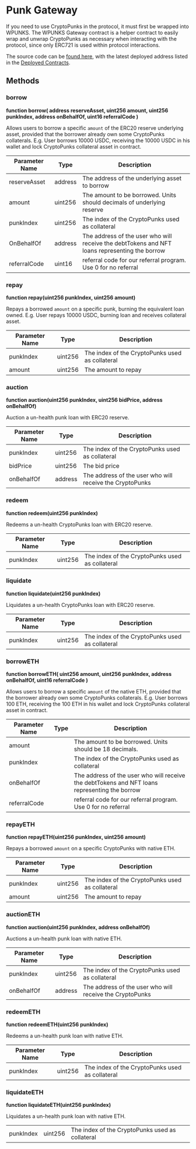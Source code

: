 # Punk Gateway

If you need to use CryptoPunks in the protocol, it must first be wrapped into WPUNKS. The WPUNKS Gateway contract is a helper contract to easily wrap and unwrap CryptoPunks as necessary when interacting with the protocol, since only ERC721 is used within protocol interactions.

The source code can be [found here](https://github.com/BendDAO/bend-protocol/blob/main/contracts/protocol/PunkGateway.sol), with the latest deployed address listed in the [Deployed Contracts](broken-reference).

## Methods

### borrow

**function borrow( address reserveAsset, uint256 amount, uint256 punkIndex, address onBehalfOf, uint16 referralCode )**

Allows users to borrow a specific `amount` of the ERC20 reserve underlying asset, provided that the borrower already own some CryptoPunks collaterals. E.g. User borrows 10000 USDC, receiving the 10000 USDC in his wallet and lock CryptoPunks collateral asset in contract.

| Parameter Name | Type    | Description                                                                                   |
| -------------- | ------- | --------------------------------------------------------------------------------------------- |
| reserveAsset   | address | The address of the underlying asset to borrow                                                 |
| amount         | uint256 | The amount to be borrowed.  Units should decimals of underlying reserve                       |
| punkIndex      | uint256 | The index of the CryptoPunks used as collateral                                               |
| OnBehalfOf     | address | The address of the user who will receive the debtTokens and NFT loans representing the borrow |
| referralCode   | uint16  | referral code for our referral program. Use 0 for no referral                                 |

### repay

**function repay(uint256 punkIndex, uint256 amount)**

Repays a borrowed `amount` on a specific punk, burning the equivalent loan owned. E.g. User repays 10000 USDC, burning loan and receives collateral asset.

| Parameter Name | Type    | Description                                     |
| -------------- | ------- | ----------------------------------------------- |
| punkIndex      | uint256 | The index of the CryptoPunks used as collateral |
| amount         | uint256 | The amount to repay                             |

### auction

**function auction(uint256 punkIndex, uint256 bidPrice, address onBehalfOf)**

Auction a un-health punk loan with ERC20 reserve.

| Parameter Name | Type    | Description                                              |
| -------------- | ------- | -------------------------------------------------------- |
| punkIndex      | uint256 | The index of the CryptoPunks used as collateral          |
| bidPrice       | uint256 | The bid price                                            |
| onBehalfOf     | address | The address of the user who will receive the CryptoPunks |

### redeem

**function redeem(uint256 punkIndex)**

Redeems a un-health CryptoPunks loan with ERC20 reserve.&#x20;

| Parameter Name | Type    | Description                                     |
| -------------- | ------- | ----------------------------------------------- |
| punkIndex      | uint256 | The index of the CryptoPunks used as collateral |

### liquidate

**function liquidate(uint256 punkIndex)**

Liquidates a un-health CryptoPunks loan with ERC20 reserve.

| Parameter Name | Type    | Description                                     |
| -------------- | ------- | ----------------------------------------------- |
| punkIndex      | uint256 | The index of the CryptoPunks used as collateral |

### borrowETH

**function borrowETH( uint256 amount, uint256 punkIndex, address onBehalfOf, uint16 referralCode )**

Allows users to borrow a specific `amount` of the native ETH, provided that the borrower already own some CryptoPunks collaterals. E.g. User borrows 100 ETH, receiving the 100 ETH in his wallet and lock CryptoPunks collateral asset in contract.

| Parameter Name | Type | Description                                                                                   |
| -------------- | ---- | --------------------------------------------------------------------------------------------- |
| amount         |      | The amount to be borrowed. Units should be 18 decimals.                                       |
| punkIndex      |      | The index of the CryptoPunks used as collateral                                               |
| onBehalfOf     |      | The address of the user who will receive the debtTokens and NFT loans representing the borrow |
| referralCode   |      | referral code for our referral program. Use 0 for no referral                                 |

### repayETH

**function repayETH(uint256 punkIndex, uint256 amount)**

Repays a borrowed `amount` on a specific CryptoPunks with native ETH.

| Parameter Name | Type    | Description                                     |
| -------------- | ------- | ----------------------------------------------- |
| punkIndex      | uint256 | The index of the CryptoPunks used as collateral |
| amount         | uint256 | The amount to repay                             |

### auctionETH

**function auction(uint256 punkIndex, address onBehalfOf)**

Auctions a un-health punk loan with native ETH.

| Parameter Name | Type    | Description                                              |
| -------------- | ------- | -------------------------------------------------------- |
| punkIndex      | uint256 | The index of the CryptoPunks used as collateral          |
| onBehalfOf     | address | The address of the user who will receive the CryptoPunks |

### redeemETH

**function redeemETH(uint256 punkIndex)**

Redeems a un-health punk loan with native ETH.

| Parameter Name | Type    | Description                                     |
| -------------- | ------- | ----------------------------------------------- |
| punkIndex      | uint256 | The index of the CryptoPunks used as collateral |

### liquidateETH

**function liquidateETH(uint256 punkIndex)**

Liquidates a un-health punk loan with native ETH.

|           |         |                                                 |
| --------- | ------- | ----------------------------------------------- |
| punkIndex | uint256 | The index of the CryptoPunks used as collateral |
